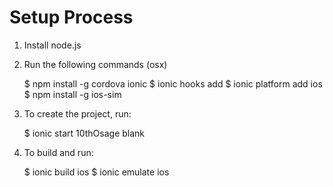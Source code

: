
# Setup Process

1. Install node.js
2. Run the following commands (osx)

	$ npm install -g cordova ionic
    $ ionic hooks add
    $ ionic platform add ios
	$ npm install -g ios-sim

3. To create the project, run:

    $ ionic start 10thOsage blank

4. To build and run:

    $ ionic build ios
    $ ionic emulate ios
